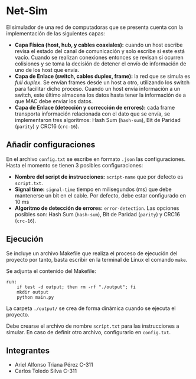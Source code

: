 # Net-Sim

El simulador de una red de computadoras que se presenta cuenta con la implementación de las siguientes capas:

* **Capa Física (host, hub, y cables coaxiales):** cuando un host escribe revisa el estado del canal de comunicación y solo escribe si este está vacío. Cuando se realizan conexiones entonces se revisan si ocurren colisiones y se toma la decisión de detener el envío de información de uno de los host que envía.
* **Capa de Enlace (switch, cables duplex, frame):** la red que se simula es _full duplex_. Se envían frames desde un host a otro, utilizando los switch para facilitar dicho proceso. Cuando un host envía información a un switch, este último almacena los datos hasta tener la información de a que MAC debe enviar los datos.
* **Capa de Enlace (detección y corrección de errores):** cada frame transporta información relacionada con el dato que se envía, se implementaron tres algoritmos: Hash Sum (`hash-sum`), Bit de Paridad (`parity`) y CRC16 (`crc-16`).

## Añadir configuraciones

En el archivo `config.txt` se escribe en formato `.json` las configuraciones. Hasta el momento se tienen 3 posibles configuraciones:

* **Nombre del script de instrucciones:** `script-name` que por defecto es `script.txt`.
* **Signal time:** `signal-time` tiempo en milisegundos (ms) que debe mantenerse un bit en el cable. Por defecto, debe estar configurado en 10 ms
* **Algoritmo de detección de errores:** `error-detection`. Las opciones posibles son: Hash Sum (`hash-sum`), Bit de Paridad (`parity`) y CRC16 (`crc-16`).

## Ejecución

Se incluye un archivo Makefile que realiza el proceso de ejecución del proyecto por tanto, basta escribir en la terminal de Linux el comando `make`.

Se adjunta el contenido del Makefile:

```
run: 
	if test -d output; then rm -rf "./output"; fi	
	mkdir output
	python main.py
```

La carpeta `./output/` se crea de forma dinámica cuando se ejecuta el proyecto.

Debe crearse el archivo de nombre `script.txt` para las instrucciones a simular. En caso de definir otro archivo, configurarlo en `config.txt`.

## Integrantes

* Ariel Alfonso Triana Pérez C-311
* Carlos Toledo Silva C-311